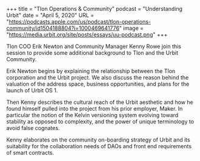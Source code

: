 +++
title = "Tlon Operations & Community"
podcast = "Understanding Urbit"
date = "April 5, 2020"
URL = "https://podcasts.apple.com/us/podcast/tlon-operations-community/id1504188804?i=1000469641776"
image = "https://media.urbit.org/site/posts/essays/uu-podcast.png"
+++

Tlon COO Erik Newton and Community Manager Kenny Rowe join this session to provide some additional background to Tlon and the Urbit Community.

Erik Newton begins by explaining the relationship between the Tlon corporation and the Urbit project. We also discuss the reason behind the valuation of the address space, business opportunities, and plans for the launch of Urbit OS 1.

Then Kenny describes the cultural reach of the Urbit aesthetic and how he found himself pulled into the project from his prior employer, Maker. In particular the notion of the Kelvin versioning system evolving toward stability as opposed to complexity, and the power of unique terminology to avoid false cognates.

Kenny elaborates on the community on-boarding strategy of Urbit and its suitability for the collaboration needs of DAOs and front end requirements of smart contracts.